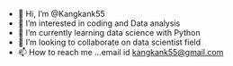 - 👋 Hi, I’m @Kangkank55
- 👀 I’m interested in coding and Data analysis
- 🌱 I’m currently learning data science with Python
- 💞️ I’m looking to collaborate on data scientist field
- 📫 How to reach me ...email id kangkank55@gmail.com

<!---
Kangkank55/Kangkank55 is a ✨ special ✨ repository because its `README.md` (this file) appears on your GitHub profile.
You can click the Preview link to take a look at your changes.
--->
